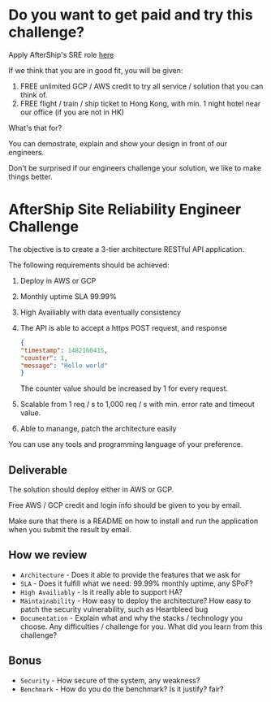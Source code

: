 # Do you want to get paid and try this challenge?

Apply AfterShip's SRE role [here](https://www.aftership.com/jobs)

If we think that you are in good fit, you will be given:

1. FREE unlimited GCP / AWS credit to try all service / solution that you can think of.
2. FREE flight / train / ship ticket to Hong Kong, with min. 1 night hotel near our office (if you are not in HK)

What's that for?

You can demostrate, explain and show your design in front of our engineers.

Don't be surprised if our engineers challenge your solution, we like to make things better.


# AfterShip Site Reliability Engineer Challenge


The objective is to create a 3-tier architecture RESTful API application.

The following requirements should be achieved:

1. Deploy in AWS or GCP
2. Monthly uptime SLA 99.99%
3. High Availiably with data eventually consistency
4. The API is able to accept a https POST request, and response

	```json
	{
	"timestamp": 1482160415,
	"counter": 1,
	"message": "Hello world"
	}
	```
	
	The counter value should be increased by 1 for every request.
5. Scalable from 1 req / s to 1,000 req / s with min. error rate and timeout value.
6. Able to manange, patch the architecture easily

You can use any tools and programming language of your preference.


## Deliverable
The solution should deploy either in AWS or GCP.

Free AWS / GCP credit and login info should be given to you by email.

Make sure that there is a README on how to install and run the application when you submit the result by email.


## How we review
- `Architecture` - Does it able to provide the features that we ask for
- `SLA` - Does it fulfill what we need: 99.99% monthly uptime, any SPoF?
- `High Availiably` - Is it really able to support HA?
- `Maintainability` - How easy to deploy the architecture? How easy to patch the security vulnerability, such as Heartbleed bug
- `Documentation` - Explain what and why the stacks / technology you choose. Any difficulties / challenge for you. What did you learn from this challenge?

## Bonus
- `Security` - How secure of the system, any weakness?
- `Benchmark` - How do you do the benchmark? Is it justify? fair?
 
